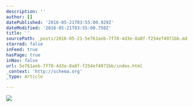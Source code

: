 ```yaml
---
description: ''
author: []
datePublished: '2016-05-21T03:55:00.929Z'
dateModified: '2016-05-21T03:55:00.750Z'
title: ''
sourcePath: _posts/2016-05-21-5e761aeb-7f78-4d3e-8a8f-f254ef4971bb.md
starred: false
inFeed: true
hasPage: true
inNav: false
url: 5e761aeb-7f78-4d3e-8a8f-f254ef4971bb/index.html
_context: 'http://schema.org'
_type: Article

---
```

![](https://the-grid-user-content.s3-us-west-2.amazonaws.com/4adb44fa-522f-4e38-b183-a4a4d0e56731.jpg)